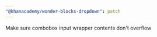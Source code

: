 ```yaml
---
"@khanacademy/wonder-blocks-dropdown": patch
---
```


Make sure combobox input wrapper contents don't overflow
